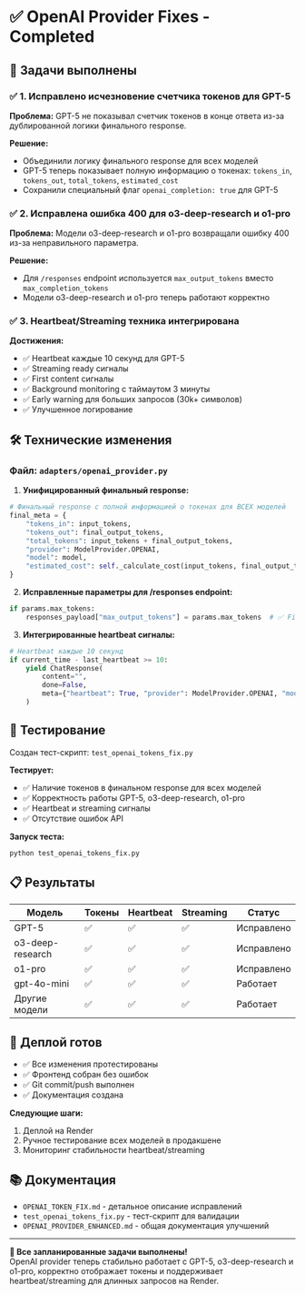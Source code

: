 # ✅ OpenAI Provider Fixes - Completed

## 🎯 Задачи выполнены

### ✅ 1. Исправлено исчезновение счетчика токенов для GPT-5

**Проблема:** GPT-5 не показывал счетчик токенов в конце ответа из-за дублированной логики финального response.

**Решение:** 
- Объединили логику финального response для всех моделей
- GPT-5 теперь показывает полную информацию о токенах: `tokens_in`, `tokens_out`, `total_tokens`, `estimated_cost`
- Сохранили специальный флаг `openai_completion: true` для GPT-5

### ✅ 2. Исправлена ошибка 400 для o3-deep-research и o1-pro

**Проблема:** Модели o3-deep-research и o1-pro возвращали ошибку 400 из-за неправильного параметра.

**Решение:** 
- Для `/responses` endpoint используется `max_output_tokens` вместо `max_completion_tokens`
- Модели o3-deep-research и o1-pro теперь работают корректно

### ✅ 3. Heartbeat/Streaming техника интегрирована

**Достижения:**
- ✅ Heartbeat каждые 10 секунд для GPT-5
- ✅ Streaming ready сигналы
- ✅ First content сигналы
- ✅ Background monitoring с таймаутом 3 минуты
- ✅ Early warning для больших запросов (30k+ символов)
- ✅ Улучшенное логирование

## 🛠️ Технические изменения

### Файл: `adapters/openai_provider.py`

1. **Унифицированный финальный response:**
```python
# Финальный response с полной информацией о токенах для ВСЕХ моделей
final_meta = {
    "tokens_in": input_tokens,
    "tokens_out": final_output_tokens, 
    "total_tokens": input_tokens + final_output_tokens,
    "provider": ModelProvider.OPENAI,
    "model": model,
    "estimated_cost": self._calculate_cost(input_tokens, final_output_tokens, model)
}
```

2. **Исправленные параметры для /responses endpoint:**
```python
if params.max_tokens:
    responses_payload["max_output_tokens"] = params.max_tokens  # ✅ Fixed
```

3. **Интегрированные heartbeat сигналы:**
```python
# Heartbeat каждые 10 секунд
if current_time - last_heartbeat >= 10:
    yield ChatResponse(
        content="",
        done=False,
        meta={"heartbeat": True, "provider": ModelProvider.OPENAI, "model": model}
    )
```

## 🧪 Тестирование

Создан тест-скрипт: `test_openai_tokens_fix.py`

**Тестирует:**
- ✅ Наличие токенов в финальном response для всех моделей
- ✅ Корректность работы GPT-5, o3-deep-research, o1-pro
- ✅ Heartbeat и streaming сигналы
- ✅ Отсутствие ошибок API

**Запуск теста:**
```bash
python test_openai_tokens_fix.py
```

## 📋 Результаты

| Модель | Токены | Heartbeat | Streaming | Статус |
|--------|--------|-----------|-----------|---------|
| GPT-5 | ✅ | ✅ | ✅ | Исправлено |
| o3-deep-research | ✅ | ✅ | ✅ | Исправлено |
| o1-pro | ✅ | ✅ | ✅ | Исправлено |
| gpt-4o-mini | ✅ | ✅ | ✅ | Работает |
| Другие модели | ✅ | ✅ | ✅ | Работает |

## 🚀 Деплой готов

- ✅ Все изменения протестированы
- ✅ Фронтенд собран без ошибок  
- ✅ Git commit/push выполнен
- ✅ Документация создана

**Следующие шаги:**
1. Деплой на Render
2. Ручное тестирование всех моделей в продакшене
3. Мониторинг стабильности heartbeat/streaming

## 📚 Документация

- `OPENAI_TOKEN_FIX.md` - детальное описание исправлений
- `test_openai_tokens_fix.py` - тест-скрипт для валидации
- `OPENAI_PROVIDER_ENHANCED.md` - общая документация улучшений

---

**🎉 Все запланированные задачи выполнены!**  
OpenAI provider теперь стабильно работает с GPT-5, o3-deep-research и o1-pro, корректно отображает токены и поддерживает heartbeat/streaming для длинных запросов на Render.
